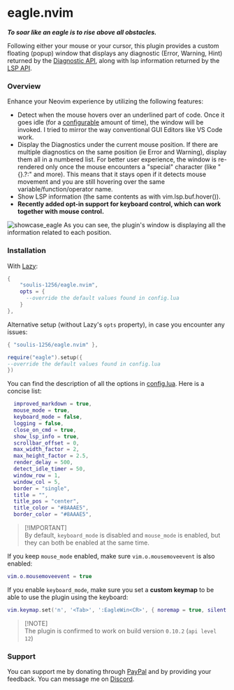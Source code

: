 # eagle.nvim

***To soar like an eagle is to rise above all obstacles.***

Following either your mouse or your cursor, this plugin provides a custom floating (popup) window that displays any diagnostic (Error, Warning, Hint) returned by the [Diagnostic API](https://neovim.io/doc/user/diagnostic.html), along with lsp information returned by the [LSP API](https://neovim.io/doc/user/lsp.html).
### Overview
Enhance your Neovim experience by utilizing the following features:
- Detect when the mouse hovers over an underlined part of code. Once it goes idle (for a [configurable](./lua/eagle/config.lua) amount of time), the window will be invoked. I tried to mirror the way conventional GUI Editors like VS Code work.
- Display the Diagnostics under the current mouse position. If there are multiple diagnostics on the same position (ie Error and Warning), display them all in a numbered list. For better user experience, the window is re-rendered only once the mouse encounters a "special" character (like "{}.?:" and more). This means that it stays open if it detects mouse movement and you are still hovering over the same variable/function/operator name.
- Show LSP information (the same contents as with vim.lsp.buf.hover()).
- **Recently added opt-in support for keyboard control, which can work together with mouse control.**

![showcase_eagle](https://github.com/soulis-1256/eagle.nvim/assets/118274635/ec28d139-0087-4e0d-a52b-c217231b846e)
As you can see, the plugin's window is displaying all the information related to each position.

### Installation
With [Lazy](https://github.com/folke/lazy.nvim):
```lua
{
    "soulis-1256/eagle.nvim",
    opts = {
      --override the default values found in config.lua
    }
},
```

Alternative setup (without Lazy's `opts` property), in case you encounter any issues:
```lua
{ "soulis-1256/eagle.nvim" },
```

```lua
require("eagle").setup({
--override the default values found in config.lua
})
```

You can find the description of all the options in [config.lua](./lua/eagle/config.lua). Here is a concise list:

```lua
  improved_markdown = true,
  mouse_mode = true,
  keyboard_mode = false,
  logging = false,
  close_on_cmd = true,
  show_lsp_info = true,
  scrollbar_offset = 0,
  max_width_factor = 2,
  max_height_factor = 2.5,
  render_delay = 500,
  detect_idle_timer = 50,
  window_row = 1,
  window_col = 5,
  border = "single",
  title = "",
  title_pos = "center",
  title_color = "#8AAAE5",
  border_color = "#8AAAE5",
```

> [!IMPORTANT]\
> By default, `keyboard_mode` is disabled and `mouse_mode` is enabled, but they can both be enabled at the same time.

If you keep `mouse_mode` enabled, make sure `vim.o.mousemoveevent` is also enabled:
```lua
vim.o.mousemoveevent = true
```
If you enable `keyboard_mode`, make sure you set a **custom keymap** to be able to use the plugin using the keyboard:
```lua
vim.keymap.set('n', '<Tab>', ':EagleWin<CR>', { noremap = true, silent = true })
```

> [!NOTE]\
> The plugin is confirmed to work on build version `0.10.2` (`api level 12`)

### Support
You can support me by donating through [PayPal](https://www.paypal.com/paypalme/soulis1256) and by providing your feedback. You can message me on [Discord](https://discord.com/users/319490489411829761).
